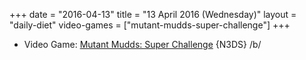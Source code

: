 +++
date = "2016-04-13"
title = "13 April 2016 (Wednesday)"
layout = "daily-diet"
video-games = ["mutant-mudds-super-challenge"]
+++


* Video Game: [Mutant Mudds: Super Challenge](/video-games/mutant-mudds-super-challenge) {N3DS} /b/